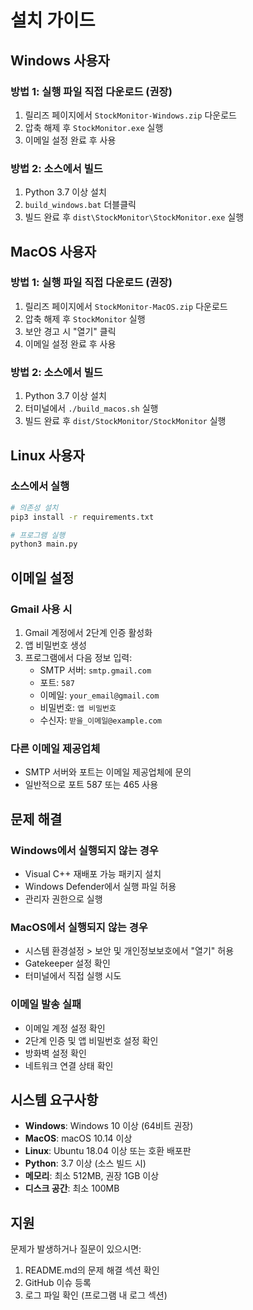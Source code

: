 # 설치 가이드

## Windows 사용자

### 방법 1: 실행 파일 직접 다운로드 (권장)
1. 릴리즈 페이지에서 `StockMonitor-Windows.zip` 다운로드
2. 압축 해제 후 `StockMonitor.exe` 실행
3. 이메일 설정 완료 후 사용

### 방법 2: 소스에서 빌드
1. Python 3.7 이상 설치
2. `build_windows.bat` 더블클릭
3. 빌드 완료 후 `dist\StockMonitor\StockMonitor.exe` 실행

## MacOS 사용자

### 방법 1: 실행 파일 직접 다운로드 (권장)
1. 릴리즈 페이지에서 `StockMonitor-MacOS.zip` 다운로드
2. 압축 해제 후 `StockMonitor` 실행
3. 보안 경고 시 "열기" 클릭
4. 이메일 설정 완료 후 사용

### 방법 2: 소스에서 빌드
1. Python 3.7 이상 설치
2. 터미널에서 `./build_macos.sh` 실행
3. 빌드 완료 후 `dist/StockMonitor/StockMonitor` 실행

## Linux 사용자

### 소스에서 실행
```bash
# 의존성 설치
pip3 install -r requirements.txt

# 프로그램 실행
python3 main.py
```

## 이메일 설정

### Gmail 사용 시
1. Gmail 계정에서 2단계 인증 활성화
2. 앱 비밀번호 생성
3. 프로그램에서 다음 정보 입력:
   - SMTP 서버: `smtp.gmail.com`
   - 포트: `587`
   - 이메일: `your_email@gmail.com`
   - 비밀번호: `앱 비밀번호`
   - 수신자: `받을_이메일@example.com`

### 다른 이메일 제공업체
- SMTP 서버와 포트는 이메일 제공업체에 문의
- 일반적으로 포트 587 또는 465 사용

## 문제 해결

### Windows에서 실행되지 않는 경우
- Visual C++ 재배포 가능 패키지 설치
- Windows Defender에서 실행 파일 허용
- 관리자 권한으로 실행

### MacOS에서 실행되지 않는 경우
- 시스템 환경설정 > 보안 및 개인정보보호에서 "열기" 허용
- Gatekeeper 설정 확인
- 터미널에서 직접 실행 시도

### 이메일 발송 실패
- 이메일 계정 설정 확인
- 2단계 인증 및 앱 비밀번호 설정 확인
- 방화벽 설정 확인
- 네트워크 연결 상태 확인

## 시스템 요구사항

- **Windows**: Windows 10 이상 (64비트 권장)
- **MacOS**: macOS 10.14 이상
- **Linux**: Ubuntu 18.04 이상 또는 호환 배포판
- **Python**: 3.7 이상 (소스 빌드 시)
- **메모리**: 최소 512MB, 권장 1GB 이상
- **디스크 공간**: 최소 100MB

## 지원

문제가 발생하거나 질문이 있으시면:
1. README.md의 문제 해결 섹션 확인
2. GitHub 이슈 등록
3. 로그 파일 확인 (프로그램 내 로그 섹션)
